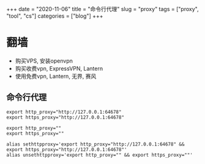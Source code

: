 +++ 
date = "2020-11-06"
title = "命令行代理"
slug = "proxy" 
tags = ["proxy", "tool", "cs"]
categories = ["blog"]
+++

# 翻墙
- 购买VPS, 安装openvpn
- 购买收费vpn, ExpressVPN, Lantern
- 使用免费vpn, Lantern, 无界, 赛风

## 命令行代理
```
export http_proxy="http://127.0.0.1:64678"
export https_proxy="http://127.0.0.1:64678"

export http_proxy=""
export https_proxy=""

alias sethttpproxy='export http_proxy="http://127.0.0.1:64678" && export https_proxy="http://127.0.0.1:64678"'
alias unsethttpproxy='export http_proxy="" && export https_proxy=""'
```
